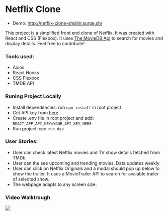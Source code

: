 # Netflix Clone

- Demo: http://netflix-clone-shishir.surge.sh/

This project is a simplified front end clone of Netflix. It was created with React and CSS (Flexbox). It uses [The MovieDB Api](https://www.themoviedb.org/documentation/api) to search for movies and display details. Feel free to contribute!

### Tools used:

- Axios
- React Hooks
- CSS Flexbox
- TMDB API

### Runing Project Locally

- Install dependencies: run `npm install` in root project
- Get API key from [here](https://www.themoviedb.org/documentation/api)
- Create .env file in root project and add: `REACT_APP_API_KEY=YOUR_API_KEY_HERE`
- Run project: `npm run dev`

### User Stories:

- User can check latest Netflix movies and TV show details fetched from TMDb
- User can the see upcoming and trending movies. Data updates weekly
- User can click on Netflix Originals and a modal should pop up below to show the trailer. It uses a MovieTrailer API to search for avaiable trailer of selected show.
- The webpage adapts to any screen size.

### Video Walktrough

![](https://github.com/shishirchulliyil/netflix-clone-app/blob/master/netflix-clone-demo.gif?raw=true)


